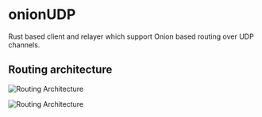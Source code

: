 # onionUDP

Rust based client and relayer which support Onion based routing over UDP channels.

## Routing architecture

![Routing Architecture](https://qea8pzvk70.ufs.sh/f/k2LBps9lOGbLskxAHXQ67okXNmuhVDZEOj9HlzMSTIc3dt8R)

![Routing Architecture](https://qea8pzvk70.ufs.sh/f/k2LBps9lOGbLmCqMbtur1BGMa6u93SxPJOIqDFQk5ARTzoXp)
